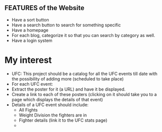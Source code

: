 ## FEATURES of the Website

- Have a sort button
- Have a search button to search for something specific
- Have a homepage
- For each blog, categorize it so that you can search by category as well.
- Have a login system

# My interest

- UFC: This project should be a catalog for all the UFC events till date with the possibility of adding more (scheduled to take place)
- For each UFC event:
- Extract the poster for it (a URL) and have it be displayed.
- Create a link to each of these posters (clicking on it should take you to a page which displays the details of that event)
- Details of a UFC event should include:
  - All Fights
  - Weight Division the fighters are in
  - Fighter details (link it to the UFC stats page)
  -
